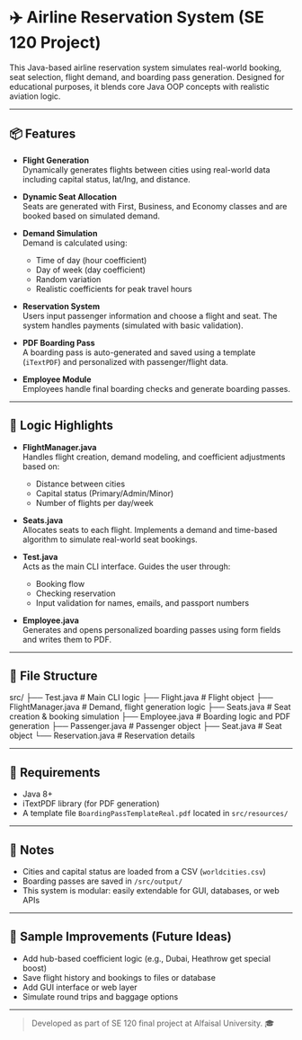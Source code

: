 # ✈️ Airline Reservation System (SE 120 Project)

This Java-based airline reservation system simulates real-world booking, seat selection, flight demand, and boarding pass generation. Designed for educational purposes, it blends core Java OOP concepts with realistic aviation logic.

---

## 📦 Features

- **Flight Generation**  
  Dynamically generates flights between cities using real-world data including capital status, lat/lng, and distance.

- **Dynamic Seat Allocation**  
  Seats are generated with First, Business, and Economy classes and are booked based on simulated demand.

- **Demand Simulation**  
  Demand is calculated using:
  - Time of day (hour coefficient)
  - Day of week (day coefficient)
  - Random variation
  - Realistic coefficients for peak travel hours

- **Reservation System**  
  Users input passenger information and choose a flight and seat. The system handles payments (simulated with basic validation).

- **PDF Boarding Pass**  
  A boarding pass is auto-generated and saved using a template (`iTextPDF`) and personalized with passenger/flight data.

- **Employee Module**  
  Employees handle final boarding checks and generate boarding passes.

---

## 🧠 Logic Highlights

- **FlightManager.java**  
  Handles flight creation, demand modeling, and coefficient adjustments based on:
  - Distance between cities
  - Capital status (Primary/Admin/Minor)
  - Number of flights per day/week

- **Seats.java**  
  Allocates seats to each flight. Implements a demand and time-based algorithm to simulate real-world seat bookings.

- **Test.java**  
  Acts as the main CLI interface. Guides the user through:
  - Booking flow
  - Checking reservation
  - Input validation for names, emails, and passport numbers

- **Employee.java**  
  Generates and opens personalized boarding passes using form fields and writes them to PDF.

---

## 📂 File Structure

src/
├── Test.java # Main CLI logic
├── Flight.java # Flight object
├── FlightManager.java # Demand, flight generation logic
├── Seats.java # Seat creation & booking simulation
├── Employee.java # Boarding logic and PDF generation
├── Passenger.java # Passenger object
├── Seat.java # Seat object
└── Reservation.java # Reservation details

---

## 🔧 Requirements

- Java 8+
- iTextPDF library (for PDF generation)
- A template file `BoardingPassTemplateReal.pdf` located in `src/resources/`

---

## 📌 Notes

- Cities and capital status are loaded from a CSV (`worldcities.csv`)
- Boarding passes are saved in `/src/output/`
- This system is modular: easily extendable for GUI, databases, or web APIs

---

## 🛫 Sample Improvements (Future Ideas)

- Add hub-based coefficient logic (e.g., Dubai, Heathrow get special boost)
- Save flight history and bookings to files or database
- Add GUI interface or web layer
- Simulate round trips and baggage options

---

> Developed as part of SE 120 final project at Alfaisal University. 🎓

